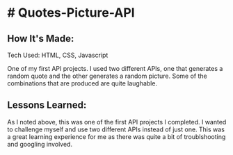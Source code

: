 <h1># Quotes-Picture-API</h1>

<h2>How It's Made:</h2>

Tech Used: HTML, CSS, Javascript

One of my first API projects. I used two different APIs, one that generates a random quote and the other generates a random picture. Some of the combinations that are produced are quite laughable. 

<h2>Lessons Learned:</h2>

As I noted above, this was one of the first API projects I completed. I wanted to challenge myself and use two different APIs instead of just one. This was a great learning experience for me as there was quite a bit of troublshooting and googling involved.  

